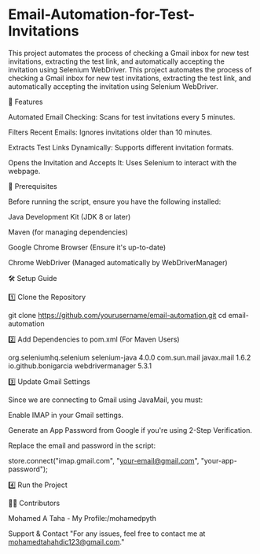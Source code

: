 # Email-Automation-for-Test-Invitations
This project automates the process of checking a Gmail inbox for new test invitations, extracting the test link, and automatically accepting the invitation using Selenium WebDriver.
This project automates the process of checking a Gmail inbox for new test invitations, extracting the test link, and automatically accepting the invitation using Selenium WebDriver.

🚀 Features

Automated Email Checking: Scans for test invitations every 5 minutes.

Filters Recent Emails: Ignores invitations older than 10 minutes.

Extracts Test Links Dynamically: Supports different invitation formats.

Opens the Invitation and Accepts It: Uses Selenium to interact with the webpage.

📌 Prerequisites

Before running the script, ensure you have the following installed:

Java Development Kit (JDK 8 or later)

Maven (for managing dependencies)

Google Chrome Browser (Ensure it's up-to-date)

Chrome WebDriver (Managed automatically by WebDriverManager)

🛠 Setup Guide

1️⃣ Clone the Repository

 git clone https://github.com/yourusername/email-automation.git
 cd email-automation

2️⃣ Add Dependencies to pom.xml (For Maven Users)

<dependencies>
    <dependency>
        <groupId>org.seleniumhq.selenium</groupId>
        <artifactId>selenium-java</artifactId>
        <version>4.0.0</version>
    </dependency>
    <dependency>
        <groupId>com.sun.mail</groupId>
        <artifactId>javax.mail</artifactId>
        <version>1.6.2</version>
    </dependency>
    <dependency>
        <groupId>io.github.bonigarcia</groupId>
        <artifactId>webdrivermanager</artifactId>
        <version>5.3.1</version>
    </dependency>
</dependencies>

3️⃣ Update Gmail Settings

Since we are connecting to Gmail using JavaMail, you must:

Enable IMAP in your Gmail settings.

Generate an App Password from Google if you're using 2-Step Verification.

Replace the email and password in the script:

store.connect("imap.gmail.com", "your-email@gmail.com", "your-app-password");

4️⃣ Run the Project

👨‍💻 Contributors

Mohamed A Taha - My Profile:/mohamedpyth

Support & Contact
"For any issues, feel free to contact me at mohamedtahahdic123@gmail.com."
